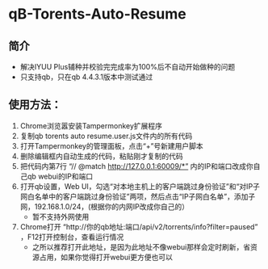 # qB-Torents-Auto-Resume

## 简介
- 解决IYUU Plus辅种并校验完完成率为100%后不自动开始做种的问题
- 只支持qb，只在qb 4.4.3.1版本中测试通过

## 使用方法：
1. Chrome浏览嚣安装Tampermonkey扩展程序
2. 复制qb torents auto resume.user.js文件内的所有代码
3. 打开Tampermonkey的管理面板，点击“+”号新建用户脚本
4. 删除编辑框内自动生成的代码，粘贴刚才复制的代码
5. 把代码内第7行 “// @match        http://127.0.0.1:60009/*” 内的IP和端口改成你自己qb webui的IP和端口
6. 打开qb设置，Web UI，勾选“对本地主机上的客户端跳过身份验证”和“对IP子网白名单中的客户端跳过身份验证”两项，然后点击“IP子网白名单”，添加子网，192.168.1.0/24，(根据你的内网IP改成你自己的）
   - 暂不支持外网使用
7. Chrome打开 “http://你的qb地址:端口/api/v2/torrents/info?filter=paused” ，F12打开控制台，查看运行情况
   - 之所以推荐打开此地址，是因为此地址不像webui那样会定时刷新，省资源占用，如果你觉得打开webui更方便也可以
